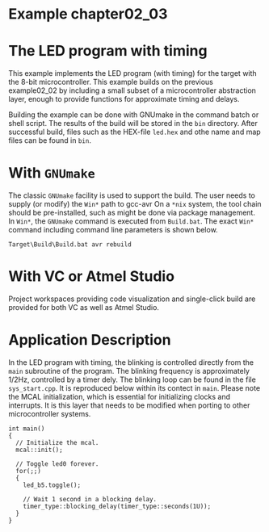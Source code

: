 # Example chapter02_03
# The LED program with timing

This example implements the LED program (with timing) for the
target with the 8-bit microcontroller.
This example builds on the previous example02_02
by including a small subset of a microcontroller
abstraction layer, enough to provide functions
for approximate timing and delays.

Building the example can be done with GNUmake
in the command batch or shell script.
The results of the build will be stored in the `bin`
directory. After successful build, files such as the HEX-file
`led.hex` and othe name and map files can be found in `bin`.

# With `GNUmake`

The classic `GNUmake` facility is used to support the build.
The user needs to supply (or modify) the `Win*` path to gcc-avr
On a `*nix` system, the tool chain should be pre-installed,
such as might be done via package management.
In `Win*`, the `GNUmake` command is executed from
`Build.bat`. The exact `Win*` command including command line
parameters is shown below.

```
Target\Build\Build.bat avr rebuild
```

# With VC or Atmel Studio

Project workspaces providing code visualization
and single-click build are provided for both
VC as well as Atmel Studio.

# Application Description

In the LED program with timing, the blinking is controlled directly
from the `main` subroutine of the program. The blinking
frequency is approximately 1/2Hz, controlled by a timer dely.
The blinking loop can be found in the file `sys_start.cpp`.
It is reproduced below within its contect in `main`.
Please note the MCAL initialization, which is essential
for initializing clocks and interrupts. It is this layer
that needs to be modified when porting to other microcontroller
systems.

```
int main()
{
  // Initialize the mcal.
  mcal::init();

  // Toggle led0 forever.
  for(;;)
  {
    led_b5.toggle();

    // Wait 1 second in a blocking delay.
    timer_type::blocking_delay(timer_type::seconds(1U));
  }
}
```

